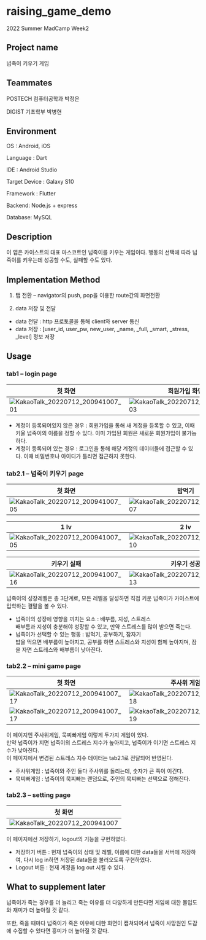 # raising_game_demo
2022 Summer MadCamp Week2 

## Project name
넙죽이 키우기 게임

## Teammates
POSTECH 컴퓨터공학과 박정은

DIGIST 기초학부 박병현

## Environment
OS : Android, iOS

Language : Dart

IDE : Android Studio

Target Device : Galaxy S10

Framework : Flutter

Backend: Node.js + express

Database: MySQL

## Description
이 앱은 카이스트의 대표 마스코트인 넙죽이를 키우는 게임이다. 행동의 선택에 따라 넙죽이를 키우는데 성공할 수도, 실패할 수도 있다.

## Implementation Method
1. 탭 전환 – navigator의 push, pop을 이용한 route간의 화면전환

2. data 저장 및 전달
  * data 전달 : http 프로토콜을 통해 client와 server 통신
  * data 저장 : [user_id, user_pw, new_user, _name, _full, _smart, _stress, _level] 정보 저장

## Usage
### tab1 – login page                   

|첫 화면|회원가입 화면|이름생성 화면|
|---|---|---|
|![KakaoTalk_20220712_200941007_01](https://user-images.githubusercontent.com/91946706/178479150-4b1846f9-6864-445f-9408-9048a335d746.jpg)|![KakaoTalk_20220712_200941007_03](https://user-images.githubusercontent.com/91946706/178479393-5d21871d-bbac-4ed0-90ef-0765366009bc.jpg)|![KakaoTalk_20220712_200941007_04](https://user-images.githubusercontent.com/91946706/178479236-2639e61a-ea81-47cf-8c9b-e9e7c0898ccd.jpg)|

* 계정이 등록되어있지 않은 경우 : 회원가입을 통해 새 계정을 등록할 수 있고, 이때 키울 넙죽이의 이름을 정할 수 있다. 이미 가입된 회원은 새로운 회원가입이 불가능하다.
* 계정이 등록되어 있는 경우 : 로그인을 통해 해당 계정의 데이터들에 접근할 수 있다. 이때 비밀번호나 아이디가 틀리면 접근하지 못한다.

### tab2.1 – 넙죽이 키우기 page                   

|첫 화면|밥먹기|공부하기|잠자기|
|---|---|---|---|
|![KakaoTalk_20220712_200941007_05](https://user-images.githubusercontent.com/91946706/178479450-6f6ad06d-9104-4be8-9e46-5021fabaeb4d.jpg)|![KakaoTalk_20220712_200941007_07](https://user-images.githubusercontent.com/91946706/178479500-f8b345c1-3534-4280-bffb-38032ebff9d2.jpg)|![KakaoTalk_20220712_200941007_08](https://user-images.githubusercontent.com/91946706/178479543-ee3747c7-49be-4cc1-acbb-705429610b8f.jpg)|![KakaoTalk_20220712_200941007_09](https://user-images.githubusercontent.com/91946706/178479562-9af4b74e-7ff7-472e-903b-c6cacd1fde96.jpg)|

|1 lv|2 lv|3 lv|
|---|---|---|
|![KakaoTalk_20220712_200941007_05](https://user-images.githubusercontent.com/91946706/178479593-db57ec18-28bb-4379-9a24-966bf6f478df.jpg)|![KakaoTalk_20220712_200941007_10](https://user-images.githubusercontent.com/91946706/178479656-f191605e-4e61-473c-86c9-cef599cf5a09.jpg)|![KakaoTalk_20220712_200941007_11](https://user-images.githubusercontent.com/91946706/178479699-65a93c4e-6c6c-46cc-aff7-2bcf9689b4b1.jpg)|

|키우기 실패|키우기 성공|
|---|---|
|![KakaoTalk_20220712_200941007_16](https://user-images.githubusercontent.com/91946706/178479778-05433131-bae3-4bf0-967d-a527232d8fd2.jpg)|![KakaoTalk_20220712_200941007_13](https://user-images.githubusercontent.com/91946706/178479735-8fa99655-40bf-43df-9acb-6455af946a55.jpg)|

넙죽이의 성장레벨은 총 3단계로, 모든 레벨을 달성하면 직접 키운 넙죽이가 카이스트에 입학하는 결말을 볼 수 있다.
* 넙죽이의 성장에 영향을 끼치는 요소 : 배부름, 지성, 스트레스        
  배부름과 지성이 충분해야 성장할 수 있고, 만약 스트레스를 많이 받으면 죽는다. 
* 넙죽이가 선택할 수 있는 행동 : 밥먹기, 공부하기, 잠자기              
  밥을 먹으면 배부름이 높아지고, 공부를 하면 스트레스와 지성이 함께 높아지며, 잠을 자면 스트레스와 배부름이 낮아진다.

### tab2.2 – mini game page                   

|첫 화면|주사위 게임|묵찌빠 게임|
|---|---|---|
|![KakaoTalk_20220712_200941007_17](https://user-images.githubusercontent.com/91946706/178479899-719e85c3-0a11-480e-8372-843b42e0d06f.jpg)|![KakaoTalk_20220712_200941007_18](https://user-images.githubusercontent.com/91946706/178479978-73fe9ec2-fec4-4632-be3b-7fd6673eff09.jpg)|![KakaoTalk_20220712_200941007_20](https://user-images.githubusercontent.com/91946706/178480021-8bec87f3-a79b-4ebc-8a9e-a38335d76088.jpg)|
|![KakaoTalk_20220712_200941007_17](https://user-images.githubusercontent.com/91946706/178479899-719e85c3-0a11-480e-8372-843b42e0d06f.jpg)|![KakaoTalk_20220712_200941007_19](https://user-images.githubusercontent.com/91946706/178480044-71381f8e-847d-4ef2-9e3c-3723e684cb09.jpg)|![KakaoTalk_20220712_200941007_21](https://user-images.githubusercontent.com/91946706/178480084-ab08e480-c957-4335-8c5e-1f93b88beb25.jpg)|

이 페이지엔 주사위게임, 묵찌빠게임 이렇게 두가지 게임이 있다.                          
만약 넙죽이가 지면 넙죽이의 스트레스 지수가 높아지고, 넙죽이가 이기면 스트레스 지수가 낮아진다.                           
이 페이지에서 변경된 스트레스 지수 데이터는 tab2.1로 전달되어 반영된다.                          
* 주사위게임 : 넙죽이와 주인 둘다 주사위를 돌리는데, 숫자가 큰 쪽이 이긴다. 
* 묵찌빠게임 : 넙죽이의 묵찌빠는 랜덤으로, 주인의 묵찌빠는 선택으로 정해진다. 

### tab2.3 – setting page                   

|첫 화면|
|---|
|![KakaoTalk_20220712_200941007](https://user-images.githubusercontent.com/91946706/178478921-9e61cb12-248f-4aa7-89ff-2513a365f4e5.jpg)|

이 페이지에선 저장하기, logout의 기능을 구현하였다. 
* 저장하기 버튼 : 현재 넙죽이의 상태 및 레벨, 이름에 대한 data들을 서버에 저장하여, 다시 log in하면 저장된 data들을 불러오도록 구현하였다.
* Logout 버튼 : 현재 계정을 log out 시킬 수 있다.

## What to supplement later
넙죽이가 죽는 경우를 더 늘리고 죽는 이유를 더 다양하게 만든다면 게임에 대한 몰입도와 재미가 더 높아질 것 같다. 

또한, 죽을 때마다 넙죽이가 죽은 이유에 대한 화면이 캡쳐되어서 넙죽이 사망원인 도감에 수집할 수 있다면 흥미가 더 높아질 것 같다.
